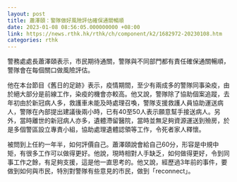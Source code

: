 ```yaml
---
layout: post
title: 蕭澤頤：警隊做好風險評估確保通關暢順
date: 2023-01-08 08:56:05.000000000 +08:00
link: https://news.rthk.hk/rthk/ch/component/k2/1682972-20230108.htm
categories: rthk
---
```


警務處處長蕭澤頤表示，市民期待通關，警隊與不同部門都有責任確保通關暢順，警隊會在每個關口做風險評估。

他在本台節目《舊日的足跡》表示，疫情期間，至少有兩成多的警隊同事染疫，由於絕大部分是前線工作，染疫的機會亦較高。他又說，警隊除了協助個案追蹤，去年初由於新冠病人多，救護車未能及時處理召喚，警隊支援救護人員協助運送病人，警隊在內部提出建議後兩小時，已有40至50人表示願意幫手接送病人。另外，當時離世的新冠病人亦多，遺體滯留醫院，當時並無足夠資源運送到殮房，於是多個警區設立專責小組，協助處理遺體認領等工作，令死者家人釋懷。

被問到上任約一年半，如何評價自己。蕭澤頤說會給自己60分，形容是中規中矩，有很多工作可以做得更好。他說，現時相對人手缺乏，如何做得更好，令到同事工作之餘，有足夠支援，這是他一直思考的。他又說，經歷過3年前的事件，要做到如何與市民，特別對警隊有些意見的市民，做到「reconnect」。
